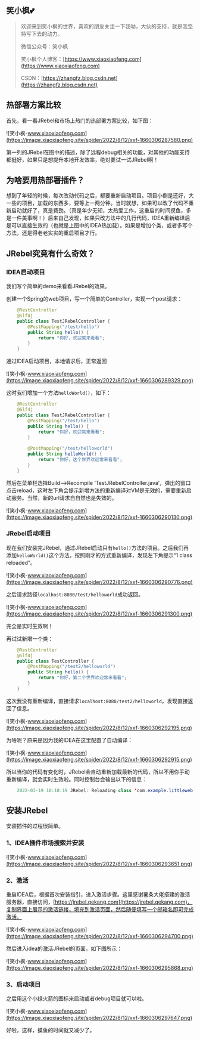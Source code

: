 ## 笑小枫💕

> 欢迎来到笑小枫的世界，喜欢的朋友关注一下我呦，大伙的支持，就是我坚持写下去的动力。
>
> 微信公众号：笑小枫
>
> 笑小枫个人博客：[https://www.xiaoxiaofeng.com](https://www.xiaoxiaofeng.com)
>
> CSDN：[https://zhangfz.blog.csdn.net](https://zhangfz.blog.csdn.net)



## 热部署方案比较

首先，看一看JRebel和市场上热门的热部署方案比较，如下图：

![笑小枫-www.xiaoxiaofeng.com](https://image.xiaoxiaofeng.site/spider/2022/8/12/xxf-1660306287580.png)

第一列的JRebel在图中的描述，除了远程debug相关的功能，对其他的功能支持都挺好，如果只是想提升本地开发效率，绝对要试一试JRebel啊！

## 为啥要用热部署插件？ ##

想到了年轻的时候，每次改动代码之后，都要重新启动项目。项目小倒是还好，大一些的项目，加载的东西多，要等上一两分钟。当时就想，如果可以改了代码不重新启动就好了，真是费劲。（真是年少无知，太热爱工作，这重启的时间摸鱼，多是一件美事啊！）后来自己发现，如果只改方法中的几行代码，IDEA重新编译后是可以直接生效的（也就是上图中的IDEA热加载）。如果是增加个类，或者多写个方法，还是得老老实实的重启项目才行。

## JRebel究竟有什么奇效？ ##

### IDEA启动项目 ###

我们写个简单的demo来看看JRebel的效果。

创建一个Spring的web项目，写一个简单的Controller，实现一个post请求：
~~~java
    @RestController
    @Slf4j
    public class TestJRebelController {
        @PostMapping("/test/hello")
        public String hello() {
            return "你好，欢迎常来看看";
        }
    }
~~~
通过IDEA启动项目，本地请求后，正常返回

![笑小枫-www.xiaoxiaofeng.com](https://image.xiaoxiaofeng.site/spider/2022/8/12/xxf-1660306289329.png)

这时我们增加一个方法`helloWorld()`，如下：
~~~java
    @RestController
    @Slf4j
    public class TestJRebelController {
        @PostMapping("/test/hello")
        public String hello() {
            return "你好，欢迎常来看看";
        }
    
        @PostMapping("/test/helloworld")
        public String helloWorld() {
            return "你好，这个世界欢迎常来看看";
        }
    }
~~~
然后在菜单栏选择Build–>Recompile ‘TestJRebelController.java’，弹出的窗口点击reload，这时左下角会提示新增方法的重新编译对VM是无效的，需要重新启动服务。当然，新的url请求自自然也是失效的。

![笑小枫-www.xiaoxiaofeng.com](https://image.xiaoxiaofeng.site/spider/2022/8/12/xxf-1660306290130.png)

### JRebel启动项目 ###

现在我们安装完JRebel，通过JRebel启动只有`hello()`方法的项目。之后我们再添加`helloWorld()`这个方法，按照刚才的方式重新编译，发现左下角提示“1 class reloaded”。

![笑小枫-www.xiaoxiaofeng.com](https://image.xiaoxiaofeng.site/spider/2022/8/12/xxf-1660306290776.png)

之后请求路径`localhost:8080/test/helloworld`成功返回。

![笑小枫-www.xiaoxiaofeng.com](https://image.xiaoxiaofeng.site/spider/2022/8/12/xxf-1660306291300.png)

完全是实时生效啊！

再试试新增一个类：
~~~java
    @RestController
    @Slf4j
    public class TestController {
        @PostMapping("/test2/helloworld")
        public String hello() {
            return "你好，第二个世界欢迎常来看看";
        }
    }
~~~
这次我没有重新编译，直接请求`localhost:8080/test2/helloworld`，发现直接返回了信息。

![笑小枫-www.xiaoxiaofeng.com](https://image.xiaoxiaofeng.site/spider/2022/8/12/xxf-1660306292195.png)

为啥呢？原来是因为我的IDEA在这里配置了自动编译：

![笑小枫-www.xiaoxiaofeng.com](https://image.xiaoxiaofeng.site/spider/2022/8/12/xxf-1660306292915.png)

所以当你的代码有变化时，JRebel会自动重新加载最新的代码，所以不用你手动重新编译，就会实时生效啦。同时控制台会输出以下的信息：
~~~java
    2022-03-19 10:18:19 JRebel: Reloading class 'com.example.littleweb.controller.TestController'.
~~~

## 安装JRebel ##

安装插件的过程很简单。

### 1、IDEA插件市场搜索并安装 ###

![笑小枫-www.xiaoxiaofeng.com](https://image.xiaoxiaofeng.site/spider/2022/8/12/xxf-1660306293651.png)

### 2、激活 ###

重启IDEA后，根据首次安装指引，进入激活步骤。这里感谢薯条大佬搭建的激活服务器，直接访问，[https://jrebel.qekang.com](https://jrebel.qekang.com)，复制界面上展示的激活链接，填充到激活页面，然后随便填写一个邮箱名即可完成激活。

![笑小枫-www.xiaoxiaofeng.com](https://image.xiaoxiaofeng.site/spider/2022/8/12/xxf-1660306294700.png)

然后进入idea的激活JRebel的页面，如下图所示：

![笑小枫-www.xiaoxiaofeng.com](https://image.xiaoxiaofeng.site/spider/2022/8/12/xxf-1660306295868.png)

### 3、启动项目 ###

之后用这个小绿火箭的图标来启动或者debug项目就可以啦。

![笑小枫-www.xiaoxiaofeng.com](https://image.xiaoxiaofeng.site/spider/2022/8/12/xxf-1660306297647.png)

好啦，这样，摸鱼的时间就又减少了。


[img]: https://img-blog.csdnimg.cn/img_convert/feabc010fbd0a0467f3bcb155faede3b.png
[img 1]: https://img-blog.csdnimg.cn/img_convert/ec337562dc951570e973e61743025ccb.png
[img 2]: https://img-blog.csdnimg.cn/img_convert/4cb0b06a16339a4857268bc9723259a8.png
[img 3]: https://img-blog.csdnimg.cn/img_convert/7cf97734385cc588b19a05b0a44d73bc.png
[img 4]: https://img-blog.csdnimg.cn/img_convert/d62e0fcb081dcb1d0179907c9b90219c.png
[img 5]: https://img-blog.csdnimg.cn/img_convert/2d05f43a841c8da44f69cdc9ec03d5bc.png
[img 6]: https://img-blog.csdnimg.cn/img_convert/c2dc072b4fb156f0ee8da0c3dd86abb5.png
[img 7]: https://img-blog.csdnimg.cn/img_convert/fe9706c559a682684bde27d119ae3090.png
[img 8]: https://img-blog.csdnimg.cn/img_convert/715c5a15e09cf6bf8bc357073a697464.png
[img 9]: https://img-blog.csdnimg.cn/img_convert/d32fef93a18c57ffca0f7a5c6ee08730.png
[img 10]: https://img-blog.csdnimg.cn/img_convert/6b367d54dc0b2da587efb84652c3351d.png